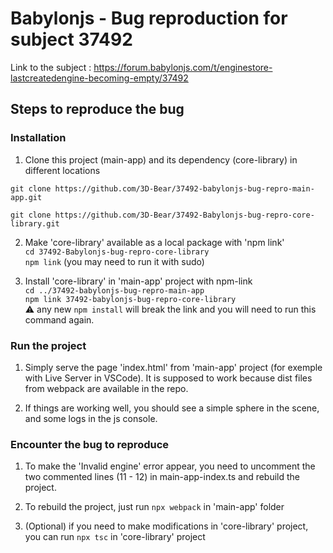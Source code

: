 # Babylonjs - Bug reproduction for subject 37492
Link to the subject : https://forum.babylonjs.com/t/enginestore-lastcreatedengine-becoming-empty/37492

## Steps to reproduce the bug
### Installation
1. Clone this project (main-app) and its dependency (core-library) in different locations  

`git clone https://github.com/3D-Bear/37492-babylonjs-bug-repro-main-app.git`

`git clone https://github.com/3D-Bear/37492-Babylonjs-bug-repro-core-library.git`

2. Make 'core-library' available as a local package with 'npm link'  
`cd 37492-Babylonjs-bug-repro-core-library`  
`npm link` (you may need to run it with sudo)

3. Install 'core-library' in 'main-app' project with npm-link  
`cd ../37492-babylonjs-bug-repro-main-app`  
`npm link 37492-babylonjs-bug-repro-core-library`  
:warning: any new `npm install` will break the link and you will need to run this command again.

### Run the project
1. Simply serve the page 'index.html' from 'main-app' project (for exemple with Live Server in VSCode). It is supposed to work because dist files from webpack are available in the repo.

2. If things are working well, you should see a simple sphere in the scene, and some logs in the js console. 

### Encounter the bug to reproduce
1. To make the 'Invalid engine' error appear, you need to uncomment the two commented lines (11 - 12) in main-app-index.ts and rebuild the project.

2. To rebuild the project, just run `npx webpack` in 'main-app' folder

3. (Optional) if you need to make modifications in 'core-library' project, you can run `npx tsc` in 'core-library' project
